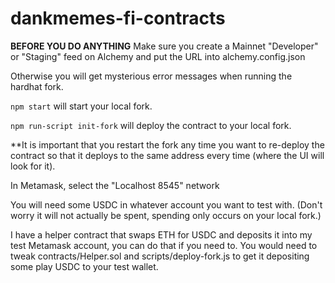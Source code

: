# dankmemes-fi-contracts

**BEFORE YOU DO ANYTHING**
Make sure you create a Mainnet "Developer" or "Staging" feed on Alchemy and put the URL into alchemy.config.json

Otherwise you will get mysterious error messages when running the hardhat fork.

```npm start``` will start your local fork.

```npm run-script init-fork``` will deploy the contract to your local fork.

**It is important that you restart the fork any time you want to re-deploy the contract so that it deploys to the same address every time (where the UI will look for it).

In Metamask, select the "Localhost 8545" network

You will need some USDC in whatever account you want to test with. (Don't worry it will not actually be spent, spending only occurs on your local fork.)

I have a helper contract that swaps ETH for USDC and deposits it into my test Metamask account, you can do that if you need to. You would need to tweak contracts/Helper.sol and scripts/deploy-fork.js to get it depositing some play USDC to your test wallet.
